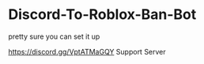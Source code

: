 # Discord-To-Roblox-Ban-Bot

pretty sure you can set it up

https://discord.gg/VptATMaGQY Support Server
